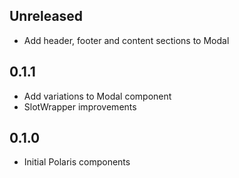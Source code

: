 ## Unreleased

- Add header, footer and content sections to Modal

## 0.1.1

- Add variations to Modal component
- SlotWrapper improvements

## 0.1.0

- Initial Polaris components
